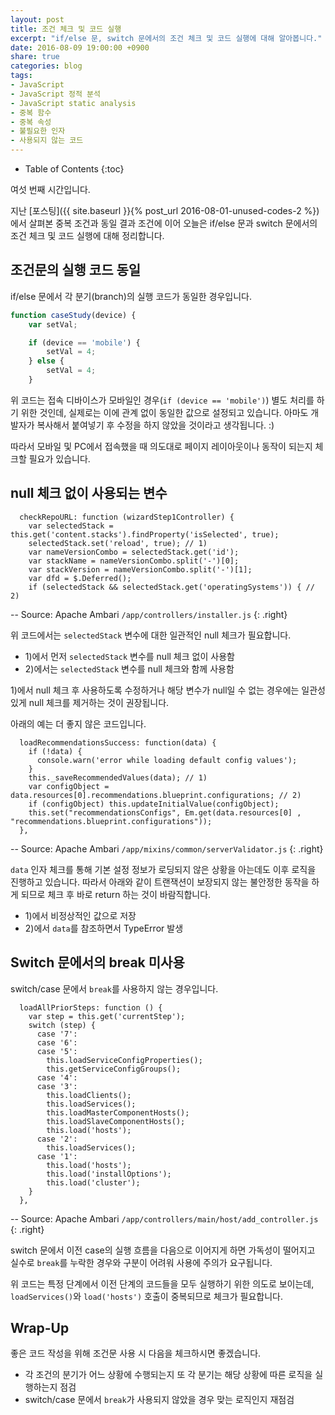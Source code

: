 ```yaml
---
layout: post
title: 조건 체크 및 코드 실행
excerpt: "if/else 문, switch 문에서의 조건 체크 및 코드 실행에 대해 알아봅니다."
date: 2016-08-09 19:00:00 +0900
share: true
categories: blog
tags:
- JavaScript
- JavaScript 정적 분석
- JavaScript static analysis
- 중복 함수
- 중복 속성
- 불필요한 인자
- 사용되지 않는 코드
---
```


* Table of Contents
{:toc}

여섯 번째 시간입니다.

지난 [포스팅]({{ site.baseurl }}{% post_url 2016-08-01-unused-codes-2 %})에서 살펴본 중복 조건과 동일 결과 조건에 이어 오늘은 if/else 문과 switch 문에서의 조건 체크 및 코드 실행에 대해 정리합니다.

## 조건문의 실행 코드 동일

if/else 문에서 각 분기(branch)의 실행 코드가 동일한 경우입니다.

```javascript
function caseStudy(device) {
    var setVal;

    if (device == 'mobile') {
        setVal = 4;
    } else {
        setVal = 4;
    }
```

위 코드는 접속 디바이스가 모바일인 경우(`if (device == 'mobile')`) 별도 처리를 하기 위한 것인데, 실제로는 이에 관계 없이 동일한 값으로 설정되고 있습니다. 아마도 개발자가 복사해서 붙여넣기 후 수정을 하지 않았을 것이라고 생각됩니다. :)

따라서 모바일 및 PC에서 접속했을 때 의도대로 페이지 레이아웃이나 동작이 되는지 체크할 필요가 있습니다.

## null 체크 없이 사용되는 변수

<pre class="line-numbers" data-start="517" data-line="3,8"><code class="language-javascript">  checkRepoURL: function (wizardStep1Controller) {
    var selectedStack = this.get('content.stacks').findProperty('isSelected', true);
    selectedStack.set('reload', true); // 1)
    var nameVersionCombo = selectedStack.get('id');
    var stackName = nameVersionCombo.split('-')[0];
    var stackVersion = nameVersionCombo.split('-')[1];
    var dfd = $.Deferred();
    if (selectedStack && selectedStack.get('operatingSystems')) { // 2)
</code></pre>
-- Source: Apache Ambari `/app/controllers/installer.js`
{: .right}

위 코드에서는 `selectedStack` 변수에 대한 일관적인 null 체크가 필요합니다.

* 1)에서 먼저 `selectedStack` 변수를 null 체크 없이 사용함
* 2)에서는 `selectedStack` 변수를 null 체크와 함께 사용함

1)에서 null 체크 후 사용하도록 수정하거나 해당 변수가 null일 수 없는 경우에는 일관성 있게 null 체크를 제거하는 것이 권장됩니다.

아래의 예는 더 좋지 않은 코드입니다.

<pre class="line-numbers" data-start="176" data-line="5-6"><code class="language-javascript">  loadRecommendationsSuccess: function(data) {
    if (!data) {
      console.warn('error while loading default config values');
    }
    this._saveRecommendedValues(data); // 1)
    var configObject = data.resources[0].recommendations.blueprint.configurations; // 2)
    if (configObject) this.updateInitialValue(configObject);
    this.set("recommendationsConfigs", Em.get(data.resources[0] , "recommendations.blueprint.configurations"));
  },
</code></pre>
-- Source: Apache Ambari `/app/mixins/common/serverValidator.js`
{: .right}

`data` 인자 체크를 통해 기본 설정 정보가 로딩되지 않은 상황을 아는데도 이후 로직을 진행하고 있습니다. 따라서 아래와 같이 트랜잭션이 보장되지 않는 불안정한 동작을 하게 되므로 체크 후 바로 return 하는 것이 바람직합니다.

* 1)에서 비정상적인 값으로 저장
* 2)에서 `data`를 참조하면서 TypeError 발생

## Switch 문에서의 break 미사용

switch/case 문에서 `break`를 사용하지 않는 경우입니다.

<pre class="line-numbers" data-start="338" data-line="12,15,17,19"><code class="language-javascript">  loadAllPriorSteps: function () {
    var step = this.get('currentStep');
    switch (step) {
      case '7':
      case '6':
      case '5':
        this.loadServiceConfigProperties();
        this.getServiceConfigGroups();
      case '4':
      case '3':
        this.loadClients();
        this.loadServices();
        this.loadMasterComponentHosts();
        this.loadSlaveComponentHosts();
        this.load('hosts');
      case '2':
        this.loadServices();
      case '1':
        this.load('hosts');
        this.load('installOptions');
        this.load('cluster');
    }
  },
</code></pre>
-- Source: Apache Ambari `/app/controllers/main/host/add_controller.js`
{: .right}

switch 문에서 이전 case의 실행 흐름을 다음으로 이어지게 하면 가독성이 떨어지고 실수로 `break`를 누락한 경우와 구분이 어려워 사용에 주의가 요구됩니다.

위 코드는 특정 단계에서 이전 단계의 코드들을 모두 실행하기 위한 의도로 보이는데, `loadServices()`와 `load('hosts')` 호출이 중복되므로 체크가 필요합니다.

## Wrap-Up

좋은 코드 작성을 위해 조건문 사용 시 다음을 체크하시면 좋겠습니다.

* 각 조건의 분기가 어느 상황에 수행되는지 또 각 분기는 해당 상황에 따른 로직을 실행하는지 점검
* switch/case 문에서 `break`가 사용되지 않았을 경우 맞는 로직인지 재점검
